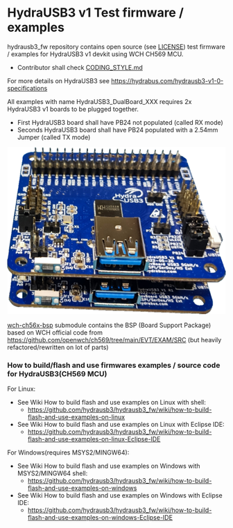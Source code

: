 # HydraUSB3 v1 Test firmware / examples
hydrausb3_fw repository contains open source (see [LICENSE](LICENSE)) test firmware / examples for HydraUSB3 v1 devkit using WCH CH569 MCU.
* Contributor shall check [CODING_STYLE.md](CODING_STYLE.md)

For more details on HydraUSB3 see https://hydrabus.com/hydrausb3-v1-0-specifications

All examples with name HydraUSB3_DualBoard_XXX requires 2x HydraUSB3 v1 boards to be plugged together.
* First HydraUSB3 board shall have PB24 not populated (called RX mode)
* Seconds HydraUSB3 board shall have PB24 populated with a 2.54mm Jumper (called TX mode)

![2xHydraUSB3 plugged together](2xHydraUSB3_Plugged_TopView.png)

[wch-ch56x-bsp](https://github.com/hydrausb3/wch-ch56x-bsp) submodule contains the BSP (Board Support Package) based on WCH official code from https://github.com/openwch/ch569/tree/main/EVT/EXAM/SRC (but heavily refactored/rewritten on lot of parts)

### How to build/flash and use firmwares examples / source code for HydraUSB3(CH569 MCU)
For Linux:
 * See Wiki How to build flash and use examples on Linux with shell:
   * https://github.com/hydrausb3/hydrausb3_fw/wiki/how-to-build-flash-and-use-examples-on-linux
 * See Wiki How to build flash and use examples on Linux with Eclipse IDE:
   * https://github.com/hydrausb3/hydrausb3_fw/wiki/how-to-build-flash-and-use-examples-on-linux-Eclipse-IDE

For Windows(requires MSYS2/MINGW64):
 * See Wiki How to build flash and use examples on Windows with MSYS2/MINGW64 shell:
   * https://github.com/hydrausb3/hydrausb3_fw/wiki/how-to-build-flash-and-use-examples-on-windows
 * See Wiki How to build flash and use examples on Windows with Eclipse IDE:
   * https://github.com/hydrausb3/hydrausb3_fw/wiki/how-to-build-flash-and-use-examples-on-windows-Eclipse-IDE
